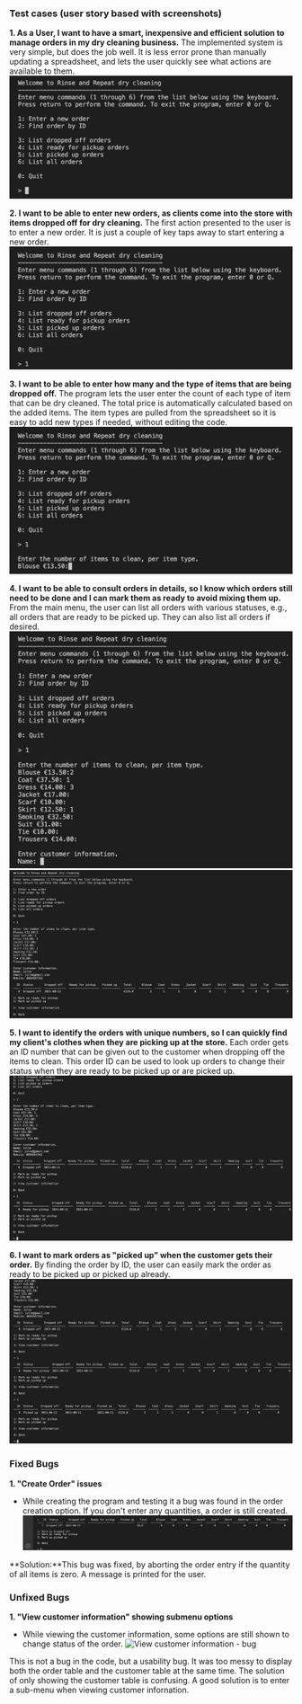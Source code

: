 ### Test cases (user story based with screenshots)

**1. As a User, I want to have a smart, inexpensive and efficient solution to manage orders in my dry cleaning business.**
The implemented system is very simple, but does the job well. It is less error prone than manually updating a spreadsheet, and lets the user quickly see what actions are available to them.
![Program start](https://github.com/adrinecl/milestone-project3/blob/master/docs/images/rinse-and-repeat_start.jpg)
 
**2. I want to be able to enter new orders, as clients come into the store with items dropped off for dry cleaning.**
The first action presented to the user is to enter a new order. It is just a couple of key taps away to start entering a new order.
![Create New Order](https://github.com/adrinecl/milestone-project3/blob/master/docs/images/rinse-and-repeat_creating-new-order1.jpg)

**3. I want to be able to enter how many and the type of items that are being dropped off.**
The program lets the user enter the count of each type of item that can be dry cleaned. The total price is automatically calculated based on the added items. The item types are pulled from the spreadsheet so it is easy to add new types if needed, without editing the code.
![Create New Order - add quantities and calculate total price](https://github.com/adrinecl/milestone-project3/blob/master/docs/images/rinse-and-repeat_creating-new-order2.jpg)

**4. I want to be able to consult orders in details, so I know which orders still need to be done and I can mark them as ready to avoid mixing them up.**
From the main menu, the user can list all orders with various statuses, e.g., all orders that are ready to be picked up. They can also list all orders if desired.
![Create New Order - adding all items and entering customer information](https://github.com/adrinecl/milestone-project3/blob/master/docs/images/rinse-and-repeat_creating-new-order3.jpg)
![Create New Order - reviewing new order just created](https://github.com/adrinecl/milestone-project3/blob/master/docs/images/rinse-and-repeat_creating-new-order4.jpg)

**5. I want to identify the orders with unique numbers, so I can quickly find my client's clothes when they are picking up at the store.**
Each order gets an ID number that can be given out to the customer when dropping off the items to clean. This order ID can be used to look up orders to change their status when they are ready to be picked up or are picked up.
![Create New Order - reviewing new order just created](https://github.com/adrinecl/milestone-project3/blob/master/docs/images/rinse-and-repeat_marking-order-ready-for-pickup.jpg)

**6. I want to mark orders as "picked up" when the customer gets their order.**
By finding the order by ID, the user can easily mark the order as ready to be picked up or picked up already.
![Create New Order - reviewing new order just created](https://github.com/adrinecl/milestone-project3/blob/master/docs/images/rinse-and-repeat_marking-order-as-picked-up.jpg)


### Fixed Bugs
**1. "Create Order" issues**
- While creating the program and testing it a bug was found in the order creation option.
If you don't enter any quantities, a order is still created.
![Create Order - test 1](https://github.com/adrinecl/milestone-project3/blob/master/docs/images/rinse-and-repeat_testing1.jpg)

**Solution:**This bug was fixed, by aborting the order entry if the quantity of all items is zero. A message is printed for the user.

### Unfixed Bugs
**1. "View customer information" showing submenu options**
- While viewing the customer information, some options are still shown to change status of the order.
![View customer information - bug](https://github.com/adrinecl/milestone-project3/blob/master/docs/images/rinse-and-repeat_viewing-customer-information-bug.jpg)

This is not a bug in the code, but a usability bug. It was too messy to display both the order table and the customer table at the same time. The solution of only showing the customer table is confusing. A good solution is to enter a sub-menu when viewing customer infornation.

